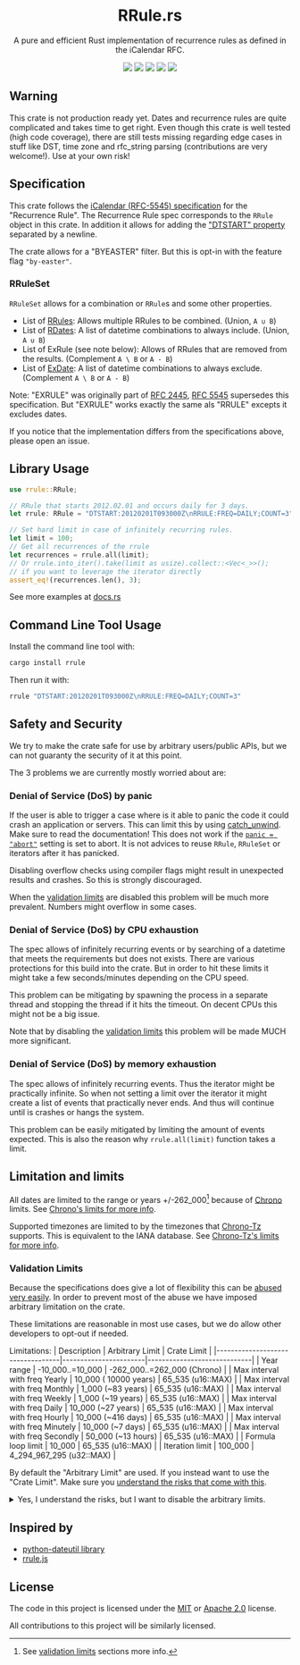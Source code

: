<h1 align="center">RRule.rs</h1>
<p align="center">A pure and efficient Rust implementation of recurrence rules as defined in the iCalendar RFC.</p>
<p align="center">
  <a href="https://travis-ci.com/fmeringdal/rust_rrule"><img src="https://travis-ci.com/fmeringdal/rust_rrule.svg?branch=main" /></a>
  <a href="https://github.com/fmeringdal/rust-rrule/actions"><img src="https://img.shields.io/github/checks-status/fmeringdal/rust-rrule/main" /></a>
  <a href="https://codecov.io/gh/fmeringdal/rust_rrule"><img src="https://codecov.io/gh/fmeringdal/rust_rrule/branch/main/graph/badge.svg" /></a>
  <a href="https://crates.io/crates/rrule"><img src="https://img.shields.io/crates/v/rrule.svg" /></a>
  <a href="https://docs.rs/rrule/latest/rrule/"><img src="https://img.shields.io/badge/docs-rrule-blue" /></a>
</p>

## Warning

This crate is not production ready yet. Dates and recurrence rules are quite complicated and
takes time to get right. Even though this crate is well tested (high code coverage), there are still
tests missing regarding edge cases in stuff like DST, time zone and rfc_string parsing
(contributions are very welcome!).
Use at your own risk!

## Specification

This crate follows the [iCalendar (RFC-5545) specification][ICal_spec] for the "Recurrence Rule".
The Recurrence Rule spec corresponds to the `RRule` object in this crate.
In addition it allows for adding the ["DTSTART" property][DTSTART_property] separated by a newline.

The crate allows for a "BYEASTER" filter. But this is opt-in with the feature flag `"by-easter"`.

### RRuleSet

`RRuleSet` allows for a combination or `RRule`s and some other properties.
 - List of [RRules](https://icalendar.org/iCalendar-RFC-5545/3-8-5-3-recurrence-rule.html):
 Allows multiple RRules to be combined. (Union, `A ∪ B`)
 - List of [RDates](https://icalendar.org/iCalendar-RFC-5545/3-8-5-2-recurrence-date-times.html):
 A list of datetime combinations to always include. (Union, `A ∪ B`)
 - List of ExRule (see note below):
 Allows of RRules that are removed from the results. (Complement `A \ B` or `A - B`)
 - List of [ExDate](https://icalendar.org/iCalendar-RFC-5545/3-8-5-1-exception-date-times.html):
 A list of datetime combinations to always exclude. (Complement `A \ B` or `A - B`)

Note: "EXRULE" was originally part of [RFC 2445](https://datatracker.ietf.org/doc/html/rfc2445),
[RFC 5545][ICal_spec] supersedes this specification.
But "EXRULE" works exactly the same als "RRULE" excepts it excludes dates.

If you notice that the implementation differs from the specifications above, please open an issue.

## Library Usage

```rust
use rrule::RRule;

// RRule that starts 2012.02.01 and occurs daily for 3 days.
let rrule: RRule = "DTSTART:20120201T093000Z\nRRULE:FREQ=DAILY;COUNT=3".parse().unwrap();

// Set hard limit in case of infinitely recurring rules.
let limit = 100;
// Get all recurrences of the rrule
let recurrences = rrule.all(limit);
// Or rrule.into_iter().take(limit as usize).collect::<Vec<_>>();
// if you want to leverage the iterator directly
assert_eq!(recurrences.len(), 3);
```

See more examples at [docs.rs](https://docs.rs/rrule)

## Command Line Tool Usage
Install the command line tool with:
```bash
cargo install rrule
```

Then run it with:
```bash
rrule "DTSTART:20120201T093000Z\nRRULE:FREQ=DAILY;COUNT=3"
```

## Safety and Security
<a name="safety"></a>
We try to make the crate safe for use by arbitrary users/public APIs,
but we can not guaranty the security of it at this point.

The 3 problems we are currently mostly worried about are:

### Denial of Service (DoS) by panic
If the user is able to trigger a case where is it able to panic
the code it could crash an application or servers.
This can limit this by using [catch_unwind](https://doc.rust-lang.org/std/panic/fn.catch_unwind.html).
Make sure to read the documentation! This does not work if the
[`panic = "abort"`](https://doc.rust-lang.org/cargo/reference/profiles.html#panic)
setting is set to abort.
It is not advices to reuse `RRule`, `RRuleSet` or iterators after it has panicked.

Disabling overflow checks using compiler flags might result in unexpected results and crashes.
So this is strongly discouraged.

When the [validation limits](#validation_limits) are disabled this problem will be much more
prevalent. Numbers might overflow in some cases.

### Denial of Service (DoS) by CPU exhaustion
The spec allows of infinitely recurring events or by searching of a datetime that meets the
requirements but does not exists. There are various protections for this build into the crate.
But in order to hit these limits it might take a few seconds/minutes depending on the CPU speed.

This problem can be mitigating by spawning the process in a separate thread and stopping the thread
if it hits the timeout. On decent CPUs this might not be a big issue.

Note that by disabling the [validation limits](#validation_limits) this problem will be
made MUCH more significant.

### Denial of Service (DoS) by memory exhaustion
The spec allows of infinitely recurring events. Thus the iterator might be practically infinite.
So when not setting a limit over the iterator it might create a list of events that practically
never ends. And thus will continue until is crashes or hangs the system.

This problem can be easily mitigated by limiting the amount of events expected.
This is also the reason why `rrule.all(limit)` function takes a limit.

## Limitation and limits

All dates are limited to the range or years +/-262_000[^1] because of [Chrono][Chrono] limits.
See [Chrono's limits for more info](https://github.com/chronotope/chrono#limitations).

Supported timezones are limited to by the timezones that [Chrono-Tz][Chrono-Tz] supports.
This is equivalent to the IANA database.
See [Chrono-Tz's limits for more info](https://github.com/chronotope/chrono-tz/#limiting-the-timezone-table-to-zones-of-interest).

### Validation Limits
<a name="validation_limits"></a>
Because the specifications does give a lot of flexibility this can be [abused very easily](#safety).
In order to prevent most of the abuse we have imposed arbitrary limitation on the crate.

These limitations are reasonable in most use cases, but we do allow other developers to opt-out
if needed.

Limitations:
| Description                      | Arbitrary Limit       | Crate Limit                 |
|----------------------------------|-----------------------|-----------------------------|
| Year range                       | -10_000..=10_000      | -262_000..=262_000 (Chrono) |
| Max interval with freq Yearly    | 10_000 ( 10000 years) | 65_535 (u16::MAX)           |
| Max interval with freq Monthly   |  1_000 (~83 years)    | 65_535 (u16::MAX)           |
| Max interval with freq Weekly    |  1_000 (~19 years)    | 65_535 (u16::MAX)           |
| Max interval with freq Daily     | 10_000 (~27 years)    | 65_535 (u16::MAX)           |
| Max interval with freq Hourly    | 10_000 (~416 days)    | 65_535 (u16::MAX)           |
| Max interval with freq Minutely  | 10_000 (~7 days)      | 65_535 (u16::MAX)           |
| Max interval with freq Secondly  | 50_000 (~13 hours)    | 65_535 (u16::MAX)           |
| Formula loop limit               | 10_000                | 65_535 (u16::MAX)           |
| Iteration limit                  | 100_000               | 4_294_967_295 (u32::MAX)    |

By default the "Arbitrary Limit" are used. If you instead want to use the "Crate Limit".
Make sure you [understand the risks that come with this](#safety).

<details>
    <summary>Yes, I understand the risks, but I want to disable the arbitrary limits.</summary>

Make sure you actually need this before enabling it.

<span style="color:red;font-weight:bold">**DANGER!**</span><br/>
To disable all arbitrary limits you can enable the `"no-validation-limits"` feature flag.

</details>

## Inspired by

- [python-dateutil library](http://labix.org/python-dateutil/)
- [rrule.js](https://github.com/jakubroztocil/rrule)

## License

The code in this project is licensed under the [MIT](LICENSE-MIT) or [Apache 2.0](LICENSE-APACHE) license.

All contributions to this project will be similarly licensed.

[^1]: See [validation limits](#validation_limits) sections more info.

[Chrono]: https://github.com/chronotope/chrono
[Chrono-Tz]: https://github.com/chronotope/chrono-tz/
[ICal_spec]: https://icalendar.org/iCalendar-RFC-5545/3-3-10-recurrence-rule.html
[DTSTART_property]: https://icalendar.org/iCalendar-RFC-5545/3-8-2-4-date-time-start.html